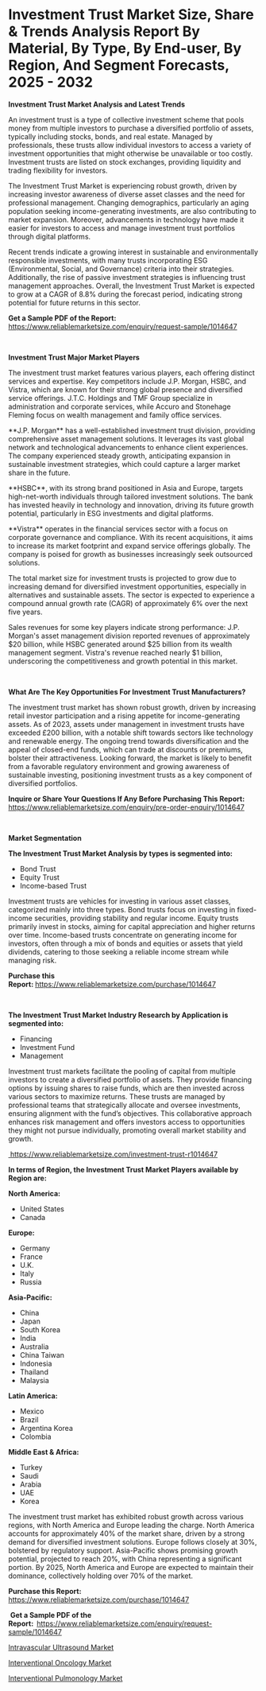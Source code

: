 <p><h1>Investment Trust Market Size, Share & Trends Analysis Report By Material, By Type, By End-user, By Region, And Segment Forecasts, 2025 - 2032</h1></p><p><strong>Investment Trust Market Analysis and Latest Trends</strong></p>
<p><p>An investment trust is a type of collective investment scheme that pools money from multiple investors to purchase a diversified portfolio of assets, typically including stocks, bonds, and real estate. Managed by professionals, these trusts allow individual investors to access a variety of investment opportunities that might otherwise be unavailable or too costly. Investment trusts are listed on stock exchanges, providing liquidity and trading flexibility for investors.</p><p>The Investment Trust Market is experiencing robust growth, driven by increasing investor awareness of diverse asset classes and the need for professional management. Changing demographics, particularly an aging population seeking income-generating investments, are also contributing to market expansion. Moreover, advancements in technology have made it easier for investors to access and manage investment trust portfolios through digital platforms.</p><p>Recent trends indicate a growing interest in sustainable and environmentally responsible investments, with many trusts incorporating ESG (Environmental, Social, and Governance) criteria into their strategies. Additionally, the rise of passive investment strategies is influencing trust management approaches. Overall, the Investment Trust Market is expected to grow at a CAGR of 8.8% during the forecast period, indicating strong potential for future returns in this sector.</p></p>
<p><strong>Get a Sample PDF of the Report:&nbsp;</strong> <a href="https://www.reliablemarketsize.com/enquiry/request-sample/1014647?utm_campaign=2008&utm_medium=2&utm_source=Github&utm_content=ia&utm_term=06032025&utm_id=investment-trust">https://www.reliablemarketsize.com/enquiry/request-sample/1014647</a></p>
<p>&nbsp;</p>
<p><strong>Investment Trust Major Market Players</strong></p>
<p><p>The investment trust market features various players, each offering distinct services and expertise. Key competitors include J.P. Morgan, HSBC, and Vistra, which are known for their strong global presence and diversified service offerings. J.T.C. Holdings and TMF Group specialize in administration and corporate services, while Accuro and Stonehage Fleming focus on wealth management and family office services.</p><p>**J.P. Morgan** has a well-established investment trust division, providing comprehensive asset management solutions. It leverages its vast global network and technological advancements to enhance client experiences. The company experienced steady growth, anticipating expansion in sustainable investment strategies, which could capture a larger market share in the future.</p><p>**HSBC**, with its strong brand positioned in Asia and Europe, targets high-net-worth individuals through tailored investment solutions. The bank has invested heavily in technology and innovation, driving its future growth potential, particularly in ESG investments and digital platforms.</p><p>**Vistra** operates in the financial services sector with a focus on corporate governance and compliance. With its recent acquisitions, it aims to increase its market footprint and expand service offerings globally. The company is poised for growth as businesses increasingly seek outsourced solutions.</p><p>The total market size for investment trusts is projected to grow due to increasing demand for diversified investment opportunities, especially in alternatives and sustainable assets. The sector is expected to experience a compound annual growth rate (CAGR) of approximately 6% over the next five years.</p><p>Sales revenues for some key players indicate strong performance: J.P. Morgan's asset management division reported revenues of approximately $20 billion, while HSBC generated around $25 billion from its wealth management segment. Vistra's revenue reached nearly $1 billion, underscoring the competitiveness and growth potential in this market.</p></p>
<p>&nbsp;</p>
<p><strong>What Are The Key Opportunities For Investment Trust Manufacturers?</strong></p>
<p><p>The investment trust market has shown robust growth, driven by increasing retail investor participation and a rising appetite for income-generating assets. As of 2023, assets under management in investment trusts have exceeded £200 billion, with a notable shift towards sectors like technology and renewable energy. The ongoing trend towards diversification and the appeal of closed-end funds, which can trade at discounts or premiums, bolster their attractiveness. Looking forward, the market is likely to benefit from a favorable regulatory environment and growing awareness of sustainable investing, positioning investment trusts as a key component of diversified portfolios.</p></p>
<p><strong>Inquire or Share Your Questions If Any Before Purchasing This Report:</strong> <a href="https://www.reliablemarketsize.com/enquiry/pre-order-enquiry/1014647?utm_campaign=2008&utm_medium=2&utm_source=Github&utm_content=ia&utm_term=06032025&utm_id=investment-trust">https://www.reliablemarketsize.com/enquiry/pre-order-enquiry/1014647</a></p>
<p>&nbsp;</p>
<p><strong>Market Segmentation</strong></p>
<p><strong>The Investment Trust Market Analysis by types is segmented into:</strong></p>
<p><ul><li>Bond Trust</li><li>Equity Trust</li><li>Income-based Trust</li></ul></p>
<p><p>Investment trusts are vehicles for investing in various asset classes, categorized mainly into three types. Bond trusts focus on investing in fixed-income securities, providing stability and regular income. Equity trusts primarily invest in stocks, aiming for capital appreciation and higher returns over time. Income-based trusts concentrate on generating income for investors, often through a mix of bonds and equities or assets that yield dividends, catering to those seeking a reliable income stream while managing risk.</p></p>
<p><strong>Purchase this Report:&nbsp;</strong><a href="https://www.reliablemarketsize.com/purchase/1014647?utm_campaign=2008&utm_medium=2&utm_source=Github&utm_content=ia&utm_term=06032025&utm_id=investment-trust">https://www.reliablemarketsize.com/purchase/1014647</a></p>
<p>&nbsp;</p>
<p><strong>The Investment Trust Market Industry Research by Application is segmented into:</strong></p>
<p><ul><li>Financing</li><li>Investment Fund</li><li>Management</li></ul></p>
<p><p>Investment trust markets facilitate the pooling of capital from multiple investors to create a diversified portfolio of assets. They provide financing options by issuing shares to raise funds, which are then invested across various sectors to maximize returns. These trusts are managed by professional teams that strategically allocate and oversee investments, ensuring alignment with the fund’s objectives. This collaborative approach enhances risk management and offers investors access to opportunities they might not pursue individually, promoting overall market stability and growth.</p></p>
<p><a href="https://www.reliablemarketsize.com/investment-trust-r1014647?utm_campaign=2008&utm_medium=2&utm_source=Github&utm_content=ia&utm_term=06032025&utm_id=investment-trust">&nbsp;https://www.reliablemarketsize.com/investment-trust-r1014647</a></p>
<p><strong>In terms of Region, the Investment Trust Market Players available by Region are:</strong></p>
<p>
    <p> <strong> North America: </strong>
        <ul>
            <li>United States</li>
            <li>Canada</li>
        </ul>
        </p> 
    <p> <strong> Europe: </strong>
        <ul>
            <li>Germany</li>
            <li>France</li>
            <li>U.K.</li>
            <li>Italy</li>
            <li>Russia</li>
        </ul>
        </p> 
    <p> <strong> Asia-Pacific: </strong>
        <ul>
            <li>China</li>
            <li>Japan</li>
            <li>South Korea</li>
            <li>India</li>
            <li>Australia</li>
            <li>China Taiwan</li>
            <li>Indonesia</li>
            <li>Thailand</li>
            <li>Malaysia</li>
        </ul>
        </p> 
    <p> <strong> Latin America: </strong>
        <ul>
            <li>Mexico</li>
            <li>Brazil</li>
            <li>Argentina Korea</li>
            <li>Colombia</li>
        </ul>
        </p> 
    <p> <strong> Middle East & Africa: </strong>
        <ul>
            <li>Turkey</li>
            <li>Saudi</li>
            <li>Arabia</li>
            <li>UAE</li>
            <li>Korea</li>
        </ul>
    </p>
    </p>
<p><p>The investment trust market has exhibited robust growth across various regions, with North America and Europe leading the charge. North America accounts for approximately 40% of the market share, driven by a strong demand for diversified investment solutions. Europe follows closely at 30%, bolstered by regulatory support. Asia-Pacific shows promising growth potential, projected to reach 20%, with China representing a significant portion. By 2025, North America and Europe are expected to maintain their dominance, collectively holding over 70% of the market.</p></p>
<p><strong>Purchase this Report: </strong><a href="https://www.reliablemarketsize.com/purchase/1014647?utm_campaign=2008&utm_medium=2&utm_source=Github&utm_content=ia&utm_term=06032025&utm_id=investment-trust">https://www.reliablemarketsize.com/purchase/1014647</a></p>
<p>&nbsp;<strong>Get a Sample PDF of the Report:&nbsp;&nbsp;</strong><a href="https://www.reliablemarketsize.com/enquiry/request-sample/1014647?utm_campaign=2008&utm_medium=2&utm_source=Github&utm_content=ia&utm_term=06032025&utm_id=investment-trust">https://www.reliablemarketsize.com/enquiry/request-sample/1014647</a></p>
<p><strong></strong></p>
<p><p><a href="https://github.com/barlevsebako/Market-Research-Report-List-1/blob/main/intravascular-ultrasound-market.md?utm_campaign=2008&utm_medium=2&utm_source=Github&utm_content=ia&utm_term=06032025&utm_id=investment-trust">Intravascular Ultrasound Market</a></p><p><a href="https://github.com/PeterParrish5/Market-Research-Report-List-7/blob/main/interventional-oncology-market.md?utm_campaign=2008&utm_medium=2&utm_source=Github&utm_content=ia&utm_term=06032025&utm_id=investment-trust">Interventional Oncology Market</a></p><p><a href="https://github.com/tyreinhssan/Market-Research-Report-List-1/blob/main/interventional-pulmonology-market.md?utm_campaign=2008&utm_medium=2&utm_source=Github&utm_content=ia&utm_term=06032025&utm_id=investment-trust">Interventional Pulmonology Market</a></p></p>